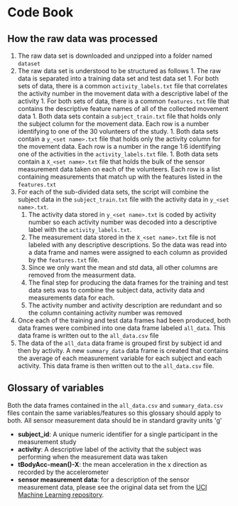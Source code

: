 # Code Book 

## How the raw data was processed

1. The raw data set is downloaded and unzipped into a folder named `dataset`
  1. The raw data set is understood to be structured as follows
    1. The raw data is separated into a training data set and test data set
    1. For both sets of data, there is a common `activity_labels.txt` file that 
       correlates the activity number in the movement data with a descriptive 
       label of the activity
    1. For both sets of data, there is a common `features.txt` file that contains
       the descriptive feature names of all of the collected movement data
    1. Both data sets contain a `subject_train.txt` file that holds only
       the subject column for the movement data. Each row is a number identifying
       to one of the 30 volunteers of the study.
    1. Both data sets contain a `y_<set name>.txt` file that holds only the
       activity column for the movement data. Each row is a number in the 
       range 1:6 identifying one of the activities in the `activity_labels.txt` 
       file.
    1. Both data sets contain a `X_<set name>.txt` file that holds the bulk
       of the sensor measurement data taken on each of the volunteers. Each row is a 
       list containing measurements that match up with the features listed
       in the `features.txt`
1. For each of the sub-divided data sets, the script will combine the subject data
in the `subject_train.txt` file with the activity data in `y_<set name>.txt`.
    1. The activity data stored in `y_<set name>.txt` is coded by activity number 
       so each activity number was decoded into a descriptive label 
       with the `activity_labels.txt`.
    1. The measurement data stored in the `X_<set name>.txt` file is not labeled with
       any descriptive descriptions. So the data was read into a data frame and names were
       assigned to each column as provided by the `features.txt` file.
    1. Since we only want the mean and std data, all other columns are removed from the
       measurment data.
    1. The final step for producing the data frames for the training and test data sets
       was to combine the subject data, activity data and measurements data for
       each.
    1. The activity number and activity description are redundant and so the column
       containing activity number was removed
1. Once each of the training and test data frames had been produced, both data
   frames were combined into one data frame labeled `all_data`. This data frame is written 
   out to the `all_data.csv` file
1. The data of the `all_data` data frame is grouped first by subject id and then
   by activity. A new `summary_data` data frame is created that contains the
   average of each measurement variable for each subject and each activity.
   This data frame is then written out to the `all_data.csv` file.

## Glossary of variables

Both the data frames contained in the `all_data.csv` and `summary_data.csv` files contain 
the same variables/features so this glossary should apply to both. All sensor measurement
data should be in standard gravity units 'g'

* **subject_id**: A unique numeric identifier for a single participant in the measurement study
* **activity**: A descriptive label of the activity that the subject was performing when
the measurement data was taken
* **tBodyAcc-mean()-X**: the mean acceleration in the x direction as recorded by the accelerometer
* **sensor measurement data**: for a description of the sensor measurement data, please see the 
original data set from the 
[UCI Machine Learning repository](http://archive.ics.uci.edu/ml/datasets/Human+Activity+Recognition+Using+Smartphones).
